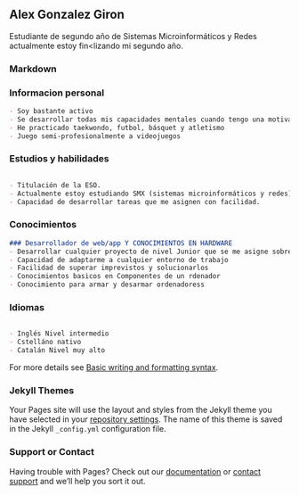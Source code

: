 ## Alex Gonzalez Giron

Estudiante de segundo año de Sistemas Microinformáticos y Redes actualmente estoy fin<lizando mi segundo año.

### Markdown


### Informacion personal
```markdown
- Soy bastante activo 
- Se desarrollar todas mis capacidades mentales cuando tengo una motivación adecuada
- He practicado taekwondo, futbol, básquet y atletismo
- Juego semi-profesionalmente a videojuegos
```
### Estudios y habilidades
```markdown

- Titulación de la ESO.
- Actualmente estoy estudiando SMX (sistemas microinformáticos y redes).
- Capacidad de desarrollar tareas que me asignen con facilidad.
```
### Conocimientos
```markdown
### Desarrollador de web/app Y CONOCIMIENTOS EN HARDWARE
- Desarrollar cualquier proyecto de nivel Junior que se me asigne sobre desarrollo de webs o aplicaciones
- Capacidad de adaptarme a cualquier entorno de trabajo
- Facilidad de superar imprevistos y solucionarlos
- Conocimientos basicos en Componentes de un rdenador
- Conocimiento para armar y desarmar ordenadoress
```

### Idiomas
```markdown

- Inglés Nivel intermedio
- Cstelláno nativo
- Catalán Nivel muy alto
```



For more details see [Basic writing and formatting syntax](https://docs.github.com/en/github/writing-on-github/getting-started-with-writing-and-formatting-on-github/basic-writing-and-formatting-syntax).

### Jekyll Themes

Your Pages site will use the layout and styles from the Jekyll theme you have selected in your [repository settings](https://github.com/aleexgonzzalez/aleexgonzzalez.github.io/settings/pages). The name of this theme is saved in the Jekyll `_config.yml` configuration file.

### Support or Contact

Having trouble with Pages? Check out our [documentation](https://docs.github.com/categories/github-pages-basics/) or [contact support](https://support.github.com/contact) and we’ll help you sort it out.
